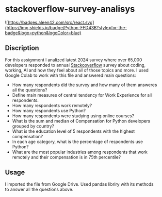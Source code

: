 # stackoverflow-survey-analisys

![https://badges.aleen42.com/src/react.svg](https://img.shields.io/badge/Python-FFD43B?style=for-the-badge&logo=python&logoColor=blue)

## Discription
For this assignment I analized latest 2024 survey where over 65,000 developers responded to annual [Stackooverflow](https://survey.stackoverflow.co/) survey about coding, working, AI and how they feel about all of those topics and more. I used Google Colab to work with this file and answered main questions:
- How many respondents did the survey and how many of them answeres all the questions?
- Define main measures of central tendency for Work Experience for all respondents.
- How many respondents work remotely?
- How many respondents use Python?
- How many respondents were studying using online courses?
- What is the sum and median of Compensation for Python developers grouped by country?
- What is the education level of 5 respondents with the highest compensation?
- In each age category, what is the percentage of respondents use Python?
- What are the most popular industries among respondents that work remotely and their compensation is in 75th percentile?

## Usage
I imported the file from Google Drive. Used pandas libriry with its methods to answer all the questions above.
